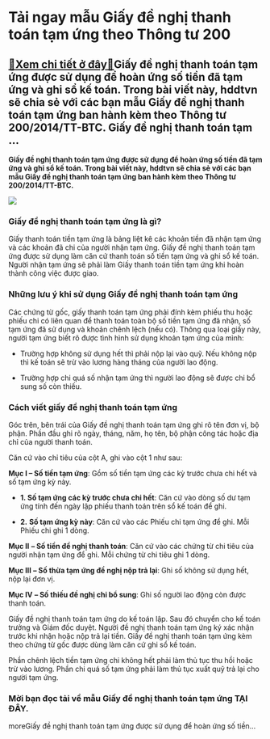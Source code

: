 Tải ngay mẫu Giấy đề nghị thanh toán tạm ứng theo Thông tư 200
==============================================================

[:gift:Xem chi tiết ở đây:gift:](https://hddtvn.com/tai-ngay-mau-giay-de-nghi-thanh-toan-tam-ung-theo-thong-tu-200/)Giấy đề nghị thanh toán tạm ứng được sử dụng để hoàn ứng số tiền đã tạm ứng và ghi sổ kế toán. Trong bài viết này, hddtvn sẽ chia sẻ với các bạn mẫu Giấy đề nghị thanh toán tạm ứng ban hành kèm theo Thông tư 200/2014/TT-BTC. Giấy đề nghị thanh toán tạm …
--------------------------------------------------------------------------------------------------------------------------------------------------------------------------------------------------------------------------------------------------------------

**Giấy đề nghị thanh toán tạm ứng được sử dụng để hoàn ứng số tiền đã tạm ứng và ghi sổ kế toán. Trong bài viết này, hddtvn sẽ chia sẻ với các bạn mẫu Giấy đề nghị thanh toán tạm ứng ban hành kèm theo Thông tư 200/2014/TT-BTC.**


![](https://hddtvn.com/wp-content/uploads/2021/01/8bbvD38.png)


### Giấy đề nghị thanh toán tạm ứng là gì?


Giấy thanh toán tiền tạm ứng là bảng liệt kê các khoản tiền đã nhận tạm ứng và các khoản đã chi của người nhận tạm ứng. Giấy đề nghị thanh toán tạm ứng được sử dụng làm căn cứ thanh toán số tiền tạm ứng và ghi sổ kế toán. Người nhận tạm ứng sẽ phải làm Giấy thanh toán tiền tạm ứng khi hoàn thành công việc được giao.


### Những lưu ý khi sử dụng Giấy đề nghị thanh toán tạm ứng


Các chứng từ gốc, giấy thanh toán tạm ứng phải đính kèm phiếu thu hoặc phiếu chi có liên quan để thanh toán toàn bộ số tiền tạm ứng đã nhận, số tạm ứng đã sử dụng và khoản chênh lệch (nếu có). Thông qua loại giấy này, người tạm ứng biết rõ được tình hình sử dụng khoản tạm ứng của mình:




* Trường hợp không sử dụng hết thì phải nộp lại vào quỹ. Nếu không nộp thì kế toán sẽ trừ vào lương hàng tháng của người lao động.

* Trường hợp chi quá số nhận tạm ứng thì người lao động sẽ được chi bổ sung số còn thiếu.



### Cách viết giấy đề nghị thanh toán tạm ứng


Góc trên, bên trái của Giấy đề nghị thanh toán tạm ứng ghi rõ tên đơn vị, bộ phận. Phần đầu ghi rõ ngày, tháng, năm, họ tên, bộ phận công tác hoặc địa chỉ của người thanh toán.


Căn cứ vào chỉ tiêu của cột A, ghi vào cột 1 như sau:


**Mục I – Số tiền tạm ứng**: Gồm số tiền tạm ứng các kỳ trước chưa chi hết và số tạm ứng kỳ này.




* **1. Số tạm ứng các kỳ trước chưa chi hết**: Căn cứ vào dòng số dư tạm ứng tính đến ngày lập phiếu thanh toán trên sổ kế toán để ghi.

* **2.** **Số tạm ứng kỳ này**: Căn cứ vào các Phiếu chi tạm ứng để ghi. Mỗi Phiếu chi ghi 1 dòng.



**Mục II** **– Số tiền đề nghị thanh toán**: Căn cứ vào các chứng từ chi tiêu của người nhận tạm ứng để ghi. Mỗi chứng từ chi tiêu ghi 1 dòng.


**Mục III** **– Số thừa tạm ứng đề nghị nộp trả lại**: Ghi số không sử dụng hết, nộp lại đơn vị.


**Mục IV** **– Số thiếu đề nghị chi bổ sung**: Ghi số người lao động còn được thanh toán.


Giấy đề nghị thanh toán tạm ứng do kế toán lập. Sau đó chuyển cho kế toán trưởng và Giám đốc duyệt. Người đề nghị thanh toán tạm ứng ký xác nhận trước khi nhận hoặc nộp trả lại tiền. Giấy đề nghị thanh toán tạm ứng kèm theo chứng từ gốc được dùng làm căn cứ ghi sổ kế toán.


Phần chênh lệch tiền tạm ứng chi không hết phải làm thủ tục thu hồi hoặc trừ vào lương. Phần chi quá số tạm ứng phải làm thủ tục xuất quỹ trả lại cho người tạm ứng.


### Mời bạn đọc tải về mẫu Giấy đề nghị thanh toán tạm ứng **TẠI ĐÂY**.


moreGiấy đề nghị thanh toán tạm ứng được sử dụng để hoàn ứng số tiền…

